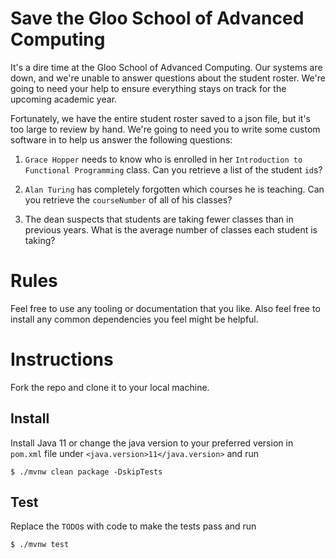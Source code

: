 # Save the Gloo School of Advanced Computing
It's a dire time at the Gloo School of Advanced Computing. Our systems are down, and we're unable to answer questions about the student roster. We're going to need your help to ensure everything stays on track for the upcoming academic year.

Fortunately, we have the entire student roster saved to a json file, but it's too large to review by hand. We're going to need you to write some custom software in to help us answer the following questions:

1. `Grace Hopper` needs to know who is enrolled in her `Introduction to Functional Programming` class. Can you retrieve a list of the student `id`s?

2. `Alan Turing` has completely forgotten which courses he is teaching. Can you retrieve the `courseNumber` of all of his classes?

3. The dean suspects that students are taking fewer classes than in previous years. What is the average number of classes each student is taking?

# Rules
Feel free to use any tooling or documentation that you like. Also feel free to install any common dependencies you feel might be helpful.

# Instructions
Fork the repo and clone it to your local machine.

## Install
Install Java 11 or change the java version to your preferred version in `pom.xml` file under
`<java.version>11</java.version>` and run
```shell script
$ ./mvnw clean package -DskipTests
```

## Test
Replace the `TODO`s with code to make the tests pass and run
```shell script
$ ./mvnw test
```
